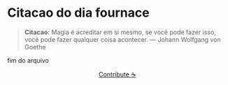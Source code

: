 # Citacao do dia fournace

> **Citacao:** Magia é acreditar em si mesmo, se você pode fazer isso, você pode fazer qualquer coisa acontecer. — Johann Wolfgang von Goethe

fim do arquivo

<watermark-footer>
<p align="center">
  <a href="https://github.com/ruisuan/ruisuan/blob/main/contribute.md">Contribute ☕</a>
</p>
</watermark-footer>
